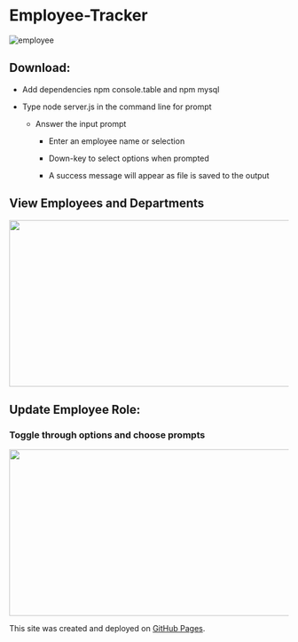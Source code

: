 # Employee-Tracker

![employee](https://user-images.githubusercontent.com/38336934/73371112-75e70200-4272-11ea-8af5-4726385d10bf.gif)

## Download:
- Add dependencies npm console.table and npm mysql

- Type node server.js in the command line for prompt
    - Answer the input prompt

      - Enter an employee name or selection

      - Down-key to select options when prompted

      - A success message will appear as file is saved to the output

## View Employees and Departments

<img src="https://user-images.githubusercontent.com/38336934/73371708-500e2d00-4273-11ea-9ca6-298f95c5c20a.png" width="540" height="300">

## Update Employee Role:

### Toggle through options and choose prompts

<img src="https://user-images.githubusercontent.com/38336934/73371696-48e71f00-4273-11ea-835c-878d7040b535.png" width="540" height="300">

This site was created and deployed on [GitHub Pages](https://github.com/Fancystacks/Employee-Tracker/).